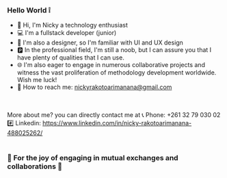 ### Hello World ❕

<!--
**Ykcin360/Ykcin360** is a ✨ _special_ ✨ repository because its `README.md` (this file) appears on your GitHub profile.

Here are some ideas to get you started:

- 🔭 I’m currently working on ...
- 🌱 I’m currently learning ...
- 👯 I’m looking to collaborate on ...
- 🤔 I’m looking for help with ...
- 💬 Ask me about ...
- 📫 How to reach me: ...
- 😄 Pronouns: ...
- ⚡ Fun fact: ...
-->
- 👋 Hi, I'm Nicky a technology enthusiast
- 💻 I'm a fullstack developer (junior)
- 💫 I'm also a designer, so I'm familiar with UI and UX design
- 🅿 In the professional field, I'm still a noob, but I can assure you that I have plenty of qualities that I can use.
- 🌐 I'm also eager to engage in numerous collaborative projects and witness the vast proliferation of methodology development worldwide. Wish me luck!
- 💌 How to reach me: nickyrakotoarimanana@gmail.com

<br><br>
More about me? you can directly contact me at 
📞 Phone: +261 32 79 030 02
#️⃣ Linkedin: https://www.linkedin.com/in/nicky-rakotoarimanana-488025262/
<br><br>

### 🤝 For the joy of engaging in mutual exchanges and collaborations 🤝 
